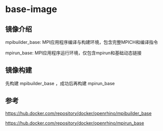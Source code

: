 # base-image

## 镜像介绍
mpibuilder_base: MPI应用程序编译与构建环境，包含完整MPICH和编译指令

mpirun_base: MPI应用程序运行环境，仅包含mpirun和基础动态链接

## 镜像构建
先构建 mpibuilder_base ，成功后再构建 mpirun_base

## 参考
https://hub.docker.com/repository/docker/openrhino/mpibuilder_base

https://hub.docker.com/repository/docker/openrhino/mpirun_base


